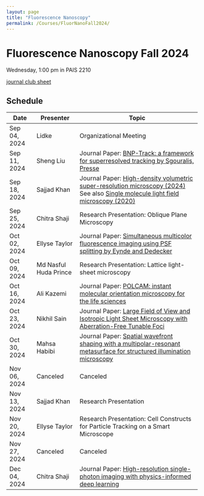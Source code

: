 ```yaml
---
layout: page
title: "Fluorescence Nanoscopy"
permalink: /Courses/FluorNanoFall2024/
---
```


# Fluorescence Nanoscopy Fall 2024

Wednesday, 1:00 pm in PAIS 2210

[journal club sheet](https://unmm-my.sharepoint.com/:x:/r/personal/ellyset_unm_edu/_layouts/15/Doc.aspx?sourcedoc=%7BB971F8B8-5AAA-4DC8-BA60-AD7624F6E919%7D&file=Fluor%20Nano%20Seminar%20Fall%202024.xlsx&fromShare=true&action=default&mobileredirect=true)

## Schedule

| Date          | Presenter | Topic |
|---------------|-----------|-------|
| Sep 04, 2024  | Lidke        | Organizational Meeting |
| Sep 11, 2024  | Sheng Liu | Journal Paper: [BNP-Track: a framework for superresolved tracking by Sgouralis, Presse](https://www.nature.com/articles/s41592-024-02349-9)       |
| Sep 18, 2024  | Sajjad Khan | Journal Paper: [High-density volumetric super-resolution microscopy (2024)](https://www.nature.com/articles/s41467-024-45828-5) See also [Single molecule light field microscopy (2020)](https://opg.optica.org/optica/fulltext.cfm?uri=optica-7-9-1065&id=437460)      | 
| Sep 25, 2024  | Chitra Shaji | Research Presentation: Oblique Plane Microscopy      |  
| Oct 02, 2024  | Ellyse Taylor          | Journal Paper: [Simultaneous multicolor fluorescence imaging using PSF splitting by Eynde and Dedecker](https://www.nature.com/articles/s41592-024-02383-7)     |  
| Oct 09, 2024  | Md Nasful Huda Prince          | Research Presentation: Lattice light-sheet microscopy      |  
| Oct 16, 2024  | Ali Kazemi          |  Journal Paper: [POLCAM: instant molecular orientation microscopy for the life sciences](https://www.nature.com/articles/s41592-024-02382-8)     |  
| Oct 23, 2024  | Nikhil Sain          | Journal Paper: [Large Field of View and Isotropic Light Sheet Microscopy with Aberration-Free Tunable Foci](https://onlinelibrary.wiley.com/doi/abs/10.1002/lpor.202400214)      |  
| Oct 30, 2024  | Mahsa Habibi          | Journal Paper: [Spatial wavefront shaping with a multipolar-resonant metasurface for structured illumination microscopy](https://opg.optica.org/ome/fulltext.cfm?uri=ome-14-5-1239&id=548891)      |  
| Nov 06, 2024  | Canceled          | Canceled      |
| Nov 13, 2024  | Sajjad Khan          | Research Presentation      |  
| Nov 20, 2024  | Ellyse Taylor          | Research Presentation: Cell Constructs for Particle Tracking on a Smart Microscope      |  
| Nov 27, 2024  | Canceled          | Canceled      |  
| Dec 04, 2024  | Chitra Shaji          | Journal Paper: [High-resolution single-photon imaging with physics-informed deep learning](https://www.nature.com/articles/s41467-023-41597-9)      |  





